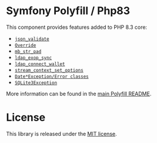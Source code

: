 Symfony Polyfill / Php83
========================

This component provides features added to PHP 8.3 core:

- [`json_validate`](https://wiki.php.net/rfc/json_validate)
- [`Override`](https://wiki.php.net/rfc/marking_overriden_methods)
- [`mb_str_pad`](https://wiki.php.net/rfc/mb_str_pad)
- [`ldap_exop_sync`](https://wiki.php.net/rfc/deprecate_functions_with_overloaded_signatures)
- [`ldap_connect_wallet`](https://wiki.php.net/rfc/deprecate_functions_with_overloaded_signatures)
- [`stream_context_set_options`](https://wiki.php.net/rfc/deprecate_functions_with_overloaded_signatures)
- [`Date*Exception/Error classes`](https://wiki.php.net/rfc/datetime-exceptions)
- [`SQLite3Exception`](https://wiki.php.net/rfc/sqlite3_exceptions)

More information can be found in the
[main Polyfill README](https://github.com/symfony/polyfill/blob/main/README.md).

License
=======

This library is released under the [MIT license](LICENSE).
